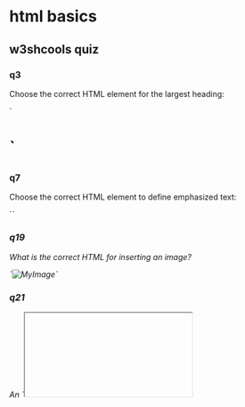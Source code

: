 # html basics

## w3shcools quiz

### q3

<p>Choose the correct HTML element for the largest heading: </p>
<p> `<h1>` </p>

### q7

<p>Choose the correct HTML element to define emphasized text: </p>
<p>`<em>`</p>

### q19

<p>What is the correct HTML for inserting an image?</p>
<p>`<img src="image.gif" alt="MyImage">`</p>

### q21

<p>An `<iframe>` is used to display a web page within a web page.</p>
<p>False</p>

### q26

<p>Which doctype is correct for HTML5?</p>
<p>`<!DOCTYPE html>`</p>

### q32

<p>In HTML, onblur and onfocus are: </p>
<p>Event attribute</p>

### q39

<p>In HTML, what does the `<aside>` element define?</p>
<p>Content aside from the page content.</p>

### window vs. document

<p>window: the root level element `alert()`, `confirm()`</p>
<p>document: DOM, the direct child of window `getElementById`, `getElementByTagName`, `createElement`</p>

### event

<p>Events are "things" that happens to HTML elements.</p>
<p>JavaScript can react on these enents.</p>
<p>web page has finished loading</p>
<p>input field was changed</p>
<p>button was clicked</p>
